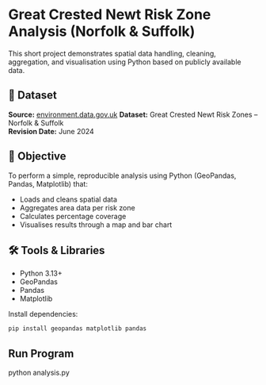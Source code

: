 # Great Crested Newt Risk Zone Analysis (Norfolk & Suffolk)

This short project demonstrates spatial data handling, cleaning, aggregation, and visualisation using Python based on publicly available data.

## 📘 Dataset

**Source:** [environment.data.gov.uk](https://environment.data.gov.uk/)
**Dataset:** Great Crested Newt Risk Zones – Norfolk & Suffolk  
**Revision Date:** June 2024

## 🧠 Objective

To perform a simple, reproducible analysis using Python (GeoPandas, Pandas, Matplotlib) that:

- Loads and cleans spatial data
- Aggregates area data per risk zone
- Calculates percentage coverage
- Visualises results through a map and bar chart

## 🛠️ Tools & Libraries

- Python 3.13+
- GeoPandas
- Pandas
- Matplotlib

Install dependencies:

```bash
pip install geopandas matplotlib pandas
```

## Run Program

python analysis.py
